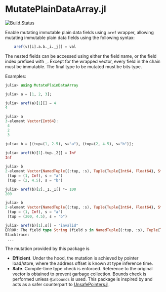 # MutatePlainDataArray.jl

[![Build Status](https://github.com/medyan-dev/MutatePlainDataArray.jl/workflows/CI/badge.svg)](https://github.com/medyan-dev/MutatePlainDataArray.jl/actions)

Enable mutating immutable plain data fields using `aref` wrapper, allowing mutating immutable plain data fields using the following syntax:
```julia
    aref(v)[i].a.b._i._j[] = val
```

The nested fields can be accessed using either the field name, or the field index prefixed with `_`.
Except for the wrapped vector, every field in the chain must be immutable. The final type to be mutated must be bits type.

Examples:
```julia
julia> using MutatePlainDataArray

julia> a = [1, 2, 3];

julia> aref(a)[1][] = 4
4

julia> a
3-element Vector{Int64}:
 4
 2
 3

julia> b = [(tup=(1, 2.5), s="a"), (tup=(2, 4.5), s="b")];
 
julia> aref(b)[1].tup._2[] = Inf
Inf

julia> b
2-element Vector{NamedTuple{(:tup, :s), Tuple{Tuple{Int64, Float64}, String}}}:
 (tup = (1, Inf), s = "a")
 (tup = (2, 4.5), s = "b")

julia> aref(b)[2]._1._1[] *= 100
200

julia> b
2-element Vector{NamedTuple{(:tup, :s), Tuple{Tuple{Int64, Float64}, String}}}:
 (tup = (1, Inf), s = "a")
 (tup = (200, 4.5), s = "b")

julia> aref(b)[1].s[] = "invalid"
ERROR: The field type String (field s in NamedTuple{(:tup, :s), Tuple{Tuple{Int64, Float64}, String}}) is not immutable.
Stacktrace:
 ...
```

The mutation provided by this package is
- **Efficient**. Under the hood, the mutation is achieved by pointer load/store, where the address offset is known at type inference time.
- **Safe**. Compile-time type check is enforced. Reference to the original vector is obtained to prevent garbage collection. Bounds check is performed unless `@inbounds` is used. This package is inspired by and acts as a safer counterpart to [UnsafePointers.jl](https://github.com/cjdoris/UnsafePointers.jl).
